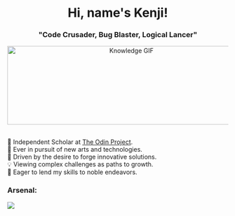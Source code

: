 <h1 align="center">Hi, name's Kenji!</h1>
<h3 align="center">"Code Crusader, Bug Blaster, Logical Lancer"</h3>

<div align="center";">
  <a href="https://giphy.com/gifs/SWoSkN6DxTszqIKEqv" target="_blank" rel="noreferrer">
    <img src="https://media.giphy.com/media/SWoSkN6DxTszqIKEqv/giphy.gif" width="550" height="180" alt="Knowledge GIF" />
  </a>
</div>
<br>
<p align="left">
  🌱 Independent Scholar at <a href="https://www.theodinproject.com/" target="_blank" rel="noreferrer">The Odin Project</a>.<br>
  👀 Ever in pursuit of new arts and technologies.<br>
  🚀 Driven by the desire to forge innovative solutions.<br>
  💡 Viewing complex challenges as paths to growth.<br>
  🌟 Eager to lend my skills to noble endeavors.
</p>
<h3 align="left">Arsenal:</h3>
<p align="left">
  <a href="https://skillicons.dev">
    <img src="https://skillicons.dev/icons?i=js,html,css,git,linux,webpack,vscode" />
  </a>
</p>
